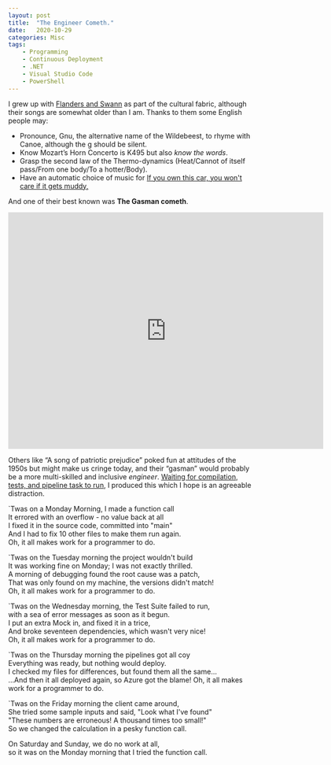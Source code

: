 ```yaml
---
layout: post
title:  "The Engineer Cometh."
date:   2020-10-29
categories: Misc
tags: 
    - Programming
    - Continuous Deployment
    - .NET
    - Visual Studio Code
    - PowerShell
---
```

I grew up with [Flanders and
Swann](https://en.wikipedia.org/wiki/Flanders_and_Swann) as part of the cultural
fabric, although their songs are somewhat older than I am. Thanks to them
some English people may:
-   Pronounce, Gnu, the alternative name of the Wildebeest, to rhyme with Canoe,
    although the g should be silent.
-   Know Mozart’s Horn Concerto is K495 but also *know the words*.
-   Grasp the second law of the Thermo-dynamics (Heat/Cannot of itself pass/From
    one body/To a hotter/Body).
-   Have an automatic choice of music for [If you own this car, you won't care
    if it gets muddy,](https://vimeo.com/326773915)

And one of their best known was **The Gasman cometh**.
<iframe width="641" height="481" src="https://www.youtube.com/embed/mOA_SUKEZRE" frameborder="0" allow="accelerometer; autoplay; clipboard-write; encrypted-media; gyroscope; picture-in-picture" allowfullscreen></iframe>

Others like “A song of patriotic prejudice” poked fun at attitudes of the 1950s but might make us cringe today,
and their “gasman” would probably be a more multi-skilled and inclusive _engineer_. [Waiting for compilation, tests, and pipeline task to run](https://xkcd.com/303/), I produced this which I hope is an agreeable distraction.


\`Twas on a Monday Morning, I made a function call  
It errored with an overflow - no value back at all  
I fixed it in the source code, committed into "main"  
And I had to fix 10 other files to make them run again.  
Oh, it all makes work for a programmer to do.

\`Twas on the Tuesday morning the project wouldn't build  
It was working fine on Monday; I was not exactly thrilled.  
A morning of debugging found the root cause was a patch,  
That was only found on my machine, the versions didn't match!  
Oh, it all makes work for a programmer to do.

\`Twas on the Wednesday morning, the Test Suite failed to run,  
with a sea of error messages as soon as it begun.  
I put an extra Mock in, and fixed it in a trice,  
And broke seventeen dependencies, which wasn't very nice!  
Oh, it all makes work for a programmer to do.

\`Twas on the Thursday morning the pipelines got all coy  
Everything was ready, but nothing would deploy.  
I checked my files for differences, but found them all the same…  
…And then it all deployed again, so Azure got the blame! 
Oh, it all makes work for a programmer to do.

\`Twas on the Friday morning the client came around,  
She tried some sample inputs and said, "Look what I've found"  
"These numbers are erroneous! A thousand times too small!"  
So we changed the calculation in a pesky function call.

On Saturday and Sunday, we do no work at all,  
so it was on the Monday morning that I tried the function call.
